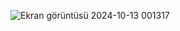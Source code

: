 ![Ekran görüntüsü 2024-10-13 001317](https://github.com/user-attachments/assets/d55fddad-77f0-41a2-8179-a54d87fc2144)
